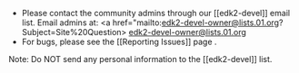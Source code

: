 * Please contact the community admins through our [[edk2-devel]] email list. Email admins at: <a href="mailto:edk2-devel-owner@lists.01.org?Subject=Site%20Question>  edk2-devel-owner@lists.01.org</a>
* For bugs, please see the [[Reporting Issues]] page .

Note:
Do NOT send any personal information to the [[edk2-devel]] list.